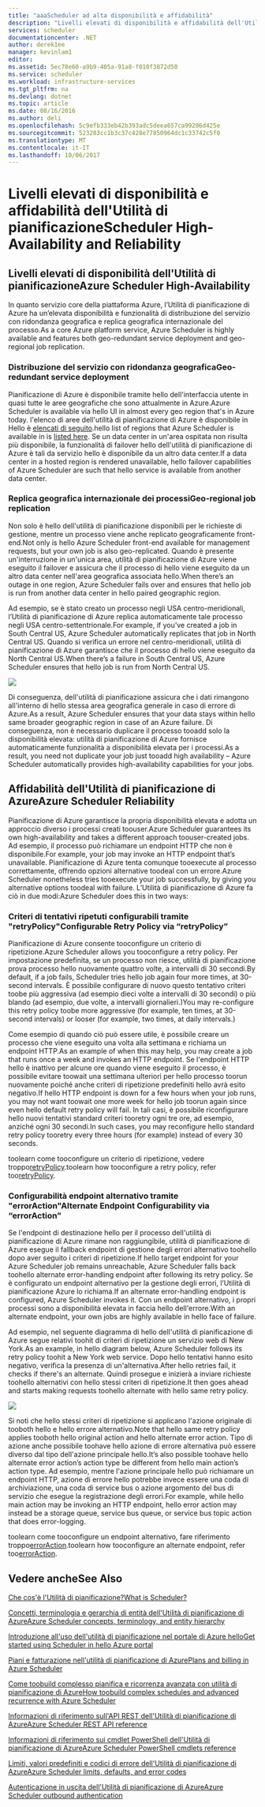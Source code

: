 ```yaml
---
title: "aaaScheduler ad alta disponibilità e affidabilità"
description: "Livelli elevati di disponibilità e affidabilità dell'Utilità di pianificazione"
services: scheduler
documentationcenter: .NET
author: derek1ee
manager: kevinlam1
editor: 
ms.assetid: 5ec78e60-a9b9-405a-91a8-f010f3872d50
ms.service: scheduler
ms.workload: infrastructure-services
ms.tgt_pltfrm: na
ms.devlang: dotnet
ms.topic: article
ms.date: 08/16/2016
ms.author: deli
ms.openlocfilehash: 5c9efb333eb42b393adc5deea657ca99206d425e
ms.sourcegitcommit: 523283cc1b3c37c428e77850964dc1c33742c5f0
ms.translationtype: MT
ms.contentlocale: it-IT
ms.lasthandoff: 10/06/2017
---
```

# <a name="scheduler-high-availability-and-reliability"></a><span data-ttu-id="8bbc3-103">Livelli elevati di disponibilità e affidabilità dell'Utilità di pianificazione</span><span class="sxs-lookup"><span data-stu-id="8bbc3-103">Scheduler High-Availability and Reliability</span></span>
## <a name="azure-scheduler-high-availability"></a><span data-ttu-id="8bbc3-104">Livelli elevati di disponibilità dell'Utilità di pianificazione</span><span class="sxs-lookup"><span data-stu-id="8bbc3-104">Azure Scheduler High-Availability</span></span>
<span data-ttu-id="8bbc3-105">In quanto servizio core della piattaforma Azure, l’Utilità di pianificazione di Azure ha un’elevata disponibilità e funzionalità di distribuzione del servizio con ridondanza geografica e replica geografica internazionale del processo.</span><span class="sxs-lookup"><span data-stu-id="8bbc3-105">As a core Azure platform service, Azure Scheduler is highly available and features both geo-redundant service deployment and geo-regional job replication.</span></span>

### <a name="geo-redundant-service-deployment"></a><span data-ttu-id="8bbc3-106">Distribuzione del servizio con ridondanza geografica</span><span class="sxs-lookup"><span data-stu-id="8bbc3-106">Geo-redundant service deployment</span></span>
<span data-ttu-id="8bbc3-107">Pianificazione di Azure è disponibile tramite hello dell'interfaccia utente in quasi tutte le aree geografiche che sono attualmente in Azure.</span><span class="sxs-lookup"><span data-stu-id="8bbc3-107">Azure Scheduler is available via hello UI in almost every geo region that's in Azure today.</span></span> <span data-ttu-id="8bbc3-108">l'elenco di aree dell'utilità di pianificazione di Azure è disponibile in Hello è [elencati di seguito](https://azure.microsoft.com/regions/#services).</span><span class="sxs-lookup"><span data-stu-id="8bbc3-108">hello list of regions that Azure Scheduler is available in is [listed here](https://azure.microsoft.com/regions/#services).</span></span> <span data-ttu-id="8bbc3-109">Se un data center in un'area ospitata non risulta più disponibile, la funzionalità di failover hello dell'utilità di pianificazione di Azure è tali da servizio hello è disponibile da un altro data center.</span><span class="sxs-lookup"><span data-stu-id="8bbc3-109">If a data center in a hosted region is rendered unavailable, hello failover capabilities of Azure Scheduler are such that hello service is available from another data center.</span></span>

### <a name="geo-regional-job-replication"></a><span data-ttu-id="8bbc3-110">Replica geografica internazionale dei processi</span><span class="sxs-lookup"><span data-stu-id="8bbc3-110">Geo-regional job replication</span></span>
<span data-ttu-id="8bbc3-111">Non solo è hello dell'utilità di pianificazione disponibili per le richieste di gestione, mentre un processo viene anche replicato geograficamente front-end.</span><span class="sxs-lookup"><span data-stu-id="8bbc3-111">Not only is hello Azure Scheduler front-end available for management requests, but your own job is also geo-replicated.</span></span> <span data-ttu-id="8bbc3-112">Quando è presente un'interruzione in un'unica area, utilità di pianificazione di Azure viene eseguito il failover e assicura che il processo di hello viene eseguito da un altro data center nell'area geografica associata hello.</span><span class="sxs-lookup"><span data-stu-id="8bbc3-112">When there’s an outage in one region, Azure Scheduler fails over and ensures that hello job is run from another data center in hello paired geographic region.</span></span>

<span data-ttu-id="8bbc3-113">Ad esempio, se è stato creato un processo negli USA centro-meridionali, l’Utilità di pianificazione di Azure replica automaticamente tale processo negli USA centro-settentrionale.</span><span class="sxs-lookup"><span data-stu-id="8bbc3-113">For example, if you’ve created a job in South Central US, Azure Scheduler automatically replicates that job in North Central US.</span></span> <span data-ttu-id="8bbc3-114">Quando si verifica un errore nel centro-meridionali, utilità di pianificazione di Azure garantisce che il processo di hello viene eseguito da North Central US.</span><span class="sxs-lookup"><span data-stu-id="8bbc3-114">When there’s a failure in South Central US, Azure Scheduler ensures that hello job is run from North Central US.</span></span> 

![][1]

<span data-ttu-id="8bbc3-115">Di conseguenza, dell'utilità di pianificazione assicura che i dati rimangono all'interno di hello stessa area geografica generale in caso di errore di Azure.</span><span class="sxs-lookup"><span data-stu-id="8bbc3-115">As a result, Azure Scheduler ensures that your data stays within hello same broader geographic region in case of an Azure failure.</span></span> <span data-ttu-id="8bbc3-116">Di conseguenza, non è necessario duplicare il processo tooadd solo la disponibilità elevata: utilità di pianificazione di Azure fornisce automaticamente funzionalità a disponibilità elevata per i processi.</span><span class="sxs-lookup"><span data-stu-id="8bbc3-116">As a result, you need not duplicate your job just tooadd high availability – Azure Scheduler automatically provides high-availability capabilities for your jobs.</span></span>

## <a name="azure-scheduler-reliability"></a><span data-ttu-id="8bbc3-117">Affidabilità dell'Utilità di pianificazione di Azure</span><span class="sxs-lookup"><span data-stu-id="8bbc3-117">Azure Scheduler Reliability</span></span>
<span data-ttu-id="8bbc3-118">Pianificazione di Azure garantisce la propria disponibilità elevata e adotta un approccio diverso i processi creati toouser.</span><span class="sxs-lookup"><span data-stu-id="8bbc3-118">Azure Scheduler guarantees its own high-availability and takes a different approach toouser-created jobs.</span></span> <span data-ttu-id="8bbc3-119">Ad esempio, il processo può richiamare un endpoint HTTP che non è disponibile.</span><span class="sxs-lookup"><span data-stu-id="8bbc3-119">For example, your job may invoke an HTTP endpoint that’s unavailable.</span></span> <span data-ttu-id="8bbc3-120">Pianificazione di Azure tenta comunque tooexecute al processo correttamente, offrendo opzioni alternative toodeal con un errore.</span><span class="sxs-lookup"><span data-stu-id="8bbc3-120">Azure Scheduler nonetheless tries tooexecute your job successfully, by giving you alternative options toodeal with failure.</span></span> <span data-ttu-id="8bbc3-121">L’Utilità di pianificazione di Azure fa ciò in due modi:</span><span class="sxs-lookup"><span data-stu-id="8bbc3-121">Azure Scheduler does this in two ways:</span></span>

### <a name="configurable-retry-policy-via-retrypolicy"></a><span data-ttu-id="8bbc3-122">Criteri di tentativi ripetuti configurabili tramite "retryPolicy"</span><span class="sxs-lookup"><span data-stu-id="8bbc3-122">Configurable Retry Policy via “retryPolicy”</span></span>
<span data-ttu-id="8bbc3-123">Pianificazione di Azure consente tooconfigure un criterio di ripetizione.</span><span class="sxs-lookup"><span data-stu-id="8bbc3-123">Azure Scheduler allows you tooconfigure a retry policy.</span></span> <span data-ttu-id="8bbc3-124">Per impostazione predefinita, se un processo non riesce, utilità di pianificazione prova processo hello nuovamente quattro volte, a intervalli di 30 secondi.</span><span class="sxs-lookup"><span data-stu-id="8bbc3-124">By default, if a job fails, Scheduler tries hello job again four more times, at 30-second intervals.</span></span> <span data-ttu-id="8bbc3-125">È possibile configurare di nuovo questo tentativo criteri toobe più aggressiva (ad esempio dieci volte a intervalli di 30 secondi) o più blando (ad esempio, due volte, a intervalli giornalieri.)</span><span class="sxs-lookup"><span data-stu-id="8bbc3-125">You may re-configure this retry policy toobe more aggressive (for example, ten times, at 30-second intervals) or looser (for example, two times, at daily intervals.)</span></span>

<span data-ttu-id="8bbc3-126">Come esempio di quando ciò può essere utile, è possibile creare un processo che viene eseguito una volta alla settimana e richiama un endpoint HTTP.</span><span class="sxs-lookup"><span data-stu-id="8bbc3-126">As an example of when this may help, you may create a job that runs once a week and invokes an HTTP endpoint.</span></span> <span data-ttu-id="8bbc3-127">Se l'endpoint HTTP hello è inattivo per alcune ore quando viene eseguito il processo, è possibile evitare toowait una settimana ulteriori per hello processo toorun nuovamente poiché anche criteri di ripetizione predefiniti hello avrà esito negativo.</span><span class="sxs-lookup"><span data-stu-id="8bbc3-127">If hello HTTP endpoint is down for a few hours when your job runs, you may not want toowait one more week for hello job toorun again since even hello default retry policy will fail.</span></span> <span data-ttu-id="8bbc3-128">In tali casi, è possibile riconfigurare hello nuovi tentativi standard criteri tooretry ogni tre ore, ad esempio, anziché ogni 30 secondi.</span><span class="sxs-lookup"><span data-stu-id="8bbc3-128">In such cases, you may reconfigure hello standard retry policy tooretry every three hours (for example) instead of every 30 seconds.</span></span>

<span data-ttu-id="8bbc3-129">toolearn come tooconfigure un criterio di ripetizione, vedere troppo[retryPolicy](scheduler-concepts-terms.md#retrypolicy).</span><span class="sxs-lookup"><span data-stu-id="8bbc3-129">toolearn how tooconfigure a retry policy, refer too[retryPolicy](scheduler-concepts-terms.md#retrypolicy).</span></span>

### <a name="alternate-endpoint-configurability-via-erroraction"></a><span data-ttu-id="8bbc3-130">Configurabilità endpoint alternativo tramite "errorAction"</span><span class="sxs-lookup"><span data-stu-id="8bbc3-130">Alternate Endpoint Configurability via “errorAction”</span></span>
<span data-ttu-id="8bbc3-131">Se l'endpoint di destinazione hello per il processo dell'utilità di pianificazione di Azure rimane non raggiungibile, utilità di pianificazione di Azure esegue il fallback endpoint di gestione degli errori alternativo toohello dopo aver seguito i criteri di ripetizione.</span><span class="sxs-lookup"><span data-stu-id="8bbc3-131">If hello target endpoint for your Azure Scheduler job remains unreachable, Azure Scheduler falls back toohello alternate error-handling endpoint after following its retry policy.</span></span> <span data-ttu-id="8bbc3-132">Se è configurato un endpoint alternativo per la gestione degli errori, l’Utilità di pianificazione Azure lo richiama.</span><span class="sxs-lookup"><span data-stu-id="8bbc3-132">If an alternate error-handling endpoint is configured, Azure Scheduler invokes it.</span></span> <span data-ttu-id="8bbc3-133">Con un endpoint alternativo, i propri processi sono a disponibilità elevata in faccia hello dell'errore.</span><span class="sxs-lookup"><span data-stu-id="8bbc3-133">With an alternate endpoint, your own jobs are highly available in hello face of failure.</span></span>

<span data-ttu-id="8bbc3-134">Ad esempio, nel seguente diagramma di hello dell'utilità di pianificazione di Azure segue relativi toohit di criteri di ripetizione un servizio web di New York.</span><span class="sxs-lookup"><span data-stu-id="8bbc3-134">As an example, in hello diagram below, Azure Scheduler follows its retry policy toohit a New York web service.</span></span> <span data-ttu-id="8bbc3-135">Dopo hello tentativi hanno esito negativo, verifica la presenza di un'alternativa.</span><span class="sxs-lookup"><span data-stu-id="8bbc3-135">After hello retries fail, it checks if there's an alternate.</span></span> <span data-ttu-id="8bbc3-136">Quindi prosegue e inizierà a inviare richieste toohello alternativi con hello stessi criteri di ripetizione.</span><span class="sxs-lookup"><span data-stu-id="8bbc3-136">It then goes ahead and starts making requests toohello alternate with hello same retry policy.</span></span>

![][2]

<span data-ttu-id="8bbc3-137">Si noti che hello stessi criteri di ripetizione si applicano l'azione originale di tooboth hello e hello errore alternativo.</span><span class="sxs-lookup"><span data-stu-id="8bbc3-137">Note that hello same retry policy applies tooboth hello original action and hello alternate error action.</span></span> <span data-ttu-id="8bbc3-138">Tipo di azione anche possibile toohave hello azione di errore alternativa può essere diverso dal tipo dell'azione principale hello.</span><span class="sxs-lookup"><span data-stu-id="8bbc3-138">It’s also possible toohave hello alternate error action’s action type be different from hello main action’s action type.</span></span> <span data-ttu-id="8bbc3-139">Ad esempio, mentre l'azione principale hello può richiamare un endpoint HTTP, azione di errore hello potrebbe invece essere una coda di archiviazione, una coda di service bus o azione argomento del bus di servizio che esegue la registrazione degli errori.</span><span class="sxs-lookup"><span data-stu-id="8bbc3-139">For example, while hello main action may be invoking an HTTP endpoint, hello error action may instead be a storage queue, service bus queue, or service bus topic action that does error-logging.</span></span>

<span data-ttu-id="8bbc3-140">toolearn come tooconfigure un endpoint alternativo, fare riferimento troppo[errorAction](scheduler-concepts-terms.md#action-and-erroraction).</span><span class="sxs-lookup"><span data-stu-id="8bbc3-140">toolearn how tooconfigure an alternate endpoint, refer too[errorAction](scheduler-concepts-terms.md#action-and-erroraction).</span></span>

## <a name="see-also"></a><span data-ttu-id="8bbc3-141">Vedere anche</span><span class="sxs-lookup"><span data-stu-id="8bbc3-141">See Also</span></span>
 [<span data-ttu-id="8bbc3-142">Che cos'è l'Utilità di pianificazione?</span><span class="sxs-lookup"><span data-stu-id="8bbc3-142">What is Scheduler?</span></span>](scheduler-intro.md)

 [<span data-ttu-id="8bbc3-143">Concetti, terminologia e gerarchia di entità dell'Utilità di pianificazione di Azure</span><span class="sxs-lookup"><span data-stu-id="8bbc3-143">Azure Scheduler concepts, terminology, and entity hierarchy</span></span>](scheduler-concepts-terms.md)

 [<span data-ttu-id="8bbc3-144">Introduzione all'uso dell'utilità di pianificazione nel portale di Azure hello</span><span class="sxs-lookup"><span data-stu-id="8bbc3-144">Get started using Scheduler in hello Azure portal</span></span>](scheduler-get-started-portal.md)

 [<span data-ttu-id="8bbc3-145">Piani e fatturazione nell'utilità di pianificazione di Azure</span><span class="sxs-lookup"><span data-stu-id="8bbc3-145">Plans and billing in Azure Scheduler</span></span>](scheduler-plans-billing.md)

 [<span data-ttu-id="8bbc3-146">Come toobuild complesso pianifica e ricorrenza avanzata con utilità di pianificazione di Azure</span><span class="sxs-lookup"><span data-stu-id="8bbc3-146">How toobuild complex schedules and advanced recurrence with Azure Scheduler</span></span>](scheduler-advanced-complexity.md)

 [<span data-ttu-id="8bbc3-147">Informazioni di riferimento sull'API REST dell'Utilità di pianificazione di Azure</span><span class="sxs-lookup"><span data-stu-id="8bbc3-147">Azure Scheduler REST API reference</span></span>](https://msdn.microsoft.com/library/mt629143)

 [<span data-ttu-id="8bbc3-148">Informazioni di riferimento sui cmdlet PowerShell dell'Utilità di pianificazione di Azure</span><span class="sxs-lookup"><span data-stu-id="8bbc3-148">Azure Scheduler PowerShell cmdlets reference</span></span>](scheduler-powershell-reference.md)

 [<span data-ttu-id="8bbc3-149">Limiti, valori predefiniti e codici di errore dell'Utilità di pianificazione di Azure</span><span class="sxs-lookup"><span data-stu-id="8bbc3-149">Azure Scheduler limits, defaults, and error codes</span></span>](scheduler-limits-defaults-errors.md)

 [<span data-ttu-id="8bbc3-150">Autenticazione in uscita dell'Utilità di pianificazione di Azure</span><span class="sxs-lookup"><span data-stu-id="8bbc3-150">Azure Scheduler outbound authentication</span></span>](scheduler-outbound-authentication.md)

[1]: ./media/scheduler-high-availability-reliability/scheduler-high-availability-reliability-image1.png

[2]: ./media/scheduler-high-availability-reliability/scheduler-high-availability-reliability-image2.png
